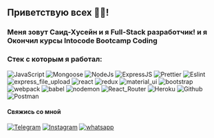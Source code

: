 ## Приветствую всех 👋🏽! 
### Меня зовут Саид-Хусейн и я Full-Stack разработчик! и я Окончил курсы Intocode Bootcamp Coding

### Стек с которым я работал:

![JavaScript](https://img.shields.io/badge/JavaScript-111111?style=for-the-badge&logo=JavaScript)
![Mongoose](https://img.shields.io/badge/Mongoose-111111?style=for-the-badge&logo=MongoDB)
![NodeJs](https://img.shields.io/badge/NodeJs-111111?style=for-the-badge&logo=Node.js)
![ExpressJS](https://img.shields.io/badge/ExpressJS-111111?style=for-the-badge&logo=Express)
![Prettier](https://img.shields.io/badge/Prettier-111111?style=for-the-badge&logo=Prettier)
![Eslint](https://img.shields.io/badge/Eslint-111111?style=for-the-badge&logo=ESLint)
![express_file_upload](https://img.shields.io/badge/express_file_upload-111111?style=for-the-badge&logo=Files)
![react](https://img.shields.io/badge/react-111111?style=for-the-badge&logo=React)
![redux](https://img.shields.io/badge/redux-111111?style=for-the-badge&logo=Redux)
![material_ui](https://img.shields.io/badge/material_ui-111111?style=for-the-badge&logo=Material-UI)
![bootstrap](https://img.shields.io/badge/bootstrap-111111?style=for-the-badge&logo=Bootstrap)
![webpack](https://img.shields.io/badge/webpack-111111?style=for-the-badge&logo=Webpack)
![babel](https://img.shields.io/badge/babel-111111?style=for-the-badge&logo=Babel)
![nodemon](https://img.shields.io/badge/nodemon-111111?style=for-the-badge&logo=Nodemon)
![React_Router](https://img.shields.io/badge/React_Router-111111?style=for-the-badge&logo=ReactRouter)
![Heroku](https://img.shields.io/badge/Heroku-111111?style=for-the-badge&logo=Heroku)
![Github](https://img.shields.io/badge/Github-111111?style=for-the-badge&logo=GitHub)
![Postman](https://img.shields.io/badge/Postman-111111?style=for-the-badge&logo=Postman)

#### Свяжись со мной

[![Telegram](https://img.shields.io/badge/Telegram-111111?style=for-the-badge&logo=telegram)](https://t.me/marshoa)
[![Instagram](https://img.shields.io/badge/Instagram-111111?style=for-the-badge&logo=instagram)](https://www.instagram.com/sohranimoydom/)
[![whatsapp](https://img.shields.io/badge/whatsapp-111111?style=for-the-badge&logo=whatsapp)]((https://wa.me/79234341527))





